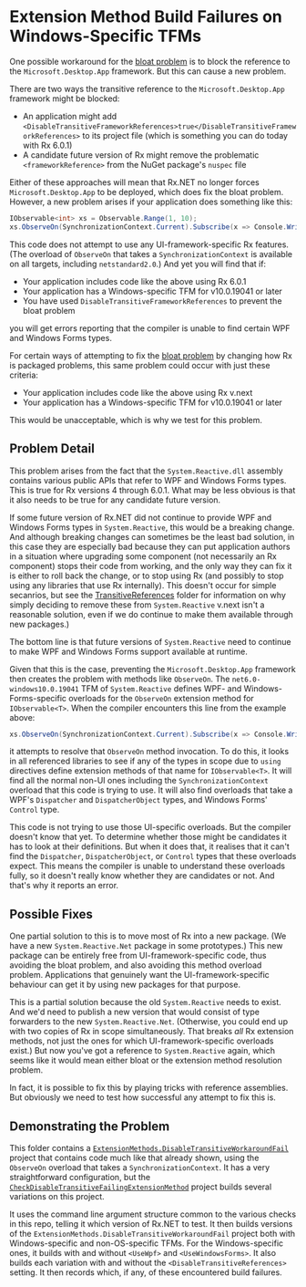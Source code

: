 # Extension Method Build Failures on Windows-Specific TFMs

One possible workaround for the [bloat problem](../Bloat/) is to block the reference to the `Microsoft.Desktop.App` framework. But this can cause a new problem.

There are two ways the transitive reference to the `Microsoft.Desktop.App` framework might be blocked:

* An application might add `<DisableTransitiveFrameworkReferences>true</DisableTransitiveFrameworkReferences>` to its project file (which is something you can do today with Rx 6.0.1)
* A candidate future version of Rx might remove the problematic `<frameworkReference>` from the NuGet package's `nuspec` file

Either of these approaches will mean that Rx.NET no longer forces `Microsoft.Desktop.App` to be deployed, which does fix the bloat problem. However, a new problem arises if your application does something like this:

```cs
IObservable<int> xs = Observable.Range(1, 10);
xs.ObserveOn(SynchronizationContext.Current).Subscribe(x => Console.WriteLine($"OnNext({x})"));
```

This code does not attempt to use any UI-framework-specific Rx features. (The overload of `ObserveOn` that takes a `SynchronizationContext` is available on all targets, including `netstandard2.0`.) And yet you will find that if:

* Your application includes code like the above using Rx 6.0.1
* Your application has a Windows-specific TFM for v10.0.19041 or later
* You have used `DisableTransitiveFrameworkReferences` to prevent the bloat problem

you will get errors reporting that the compiler is unable to find certain WPF and Windows Forms types.

For certain ways of attempting to fix the [bloat problem](../Bloat/) by changing how Rx is packaged problems, this same problem could occur with just these criteria:

* Your application includes code like the above using Rx v.next
* Your application has a Windows-specific TFM for v10.0.19041 or later

This would be unacceptable, which is why we test for this problem.


## Problem Detail

This problem arises from the fact that the `System.Reactive.dll` assembly contains various public APIs that refer to WPF and Windows Forms types. This is true for Rx versions 4 through 6.0.1. What may be less obvious is that it also needs to be true for any candidate future version.

If some future version of Rx.NET did not continue to provide WPF and Windows Forms types in `System.Reactive`, this would be a breaking change. And although breaking changes can sometimes be the least bad solution, in this case they are especially bad because they can put application authors in a situation where upgrading some component (not necessarily an Rx component) stops their code from working, and the only way they can fix it is either to roll back the change, or to stop using Rx (and possibly to stop using any libraries that use Rx internally). This doesn't occur for simple secanrios, but see the [TransitiveReferences](../TransitiveReferences/) folder for information on why simply deciding to remove these from `System.Reactive` v.next isn't a reasonable solution, even if we do continue to make them available through new packages.)

The bottom line is that future versions of `System.Reactive` need to continue to make WPF and Windows Forms support available at runtime.

Given that this is the case, preventing the `Microsoft.Desktop.App` framework then creates the problem with methods like `ObserveOn`. The `net6.0-windows10.0.19041` TFM of `System.Reactive` defines WPF- and Windows-Forms-specific overloads for the `ObserveOn` extension method for `IObservable<T>`. When the compiler encounters this line from the example above:

```cs
xs.ObserveOn(SynchronizationContext.Current).Subscribe(x => Console.WriteLine($"OnNext({x})"));
```

it attempts to resolve that `ObserveOn` method invocation. To do this, it looks in all referenced libraries to see if any of the types in scope due to `using` directives define extension methods of that name for `IObservable<T>`. It will find all the normal non-UI ones including the `SynchronizationContext` overload that this code is trying to use. It will also find overloads that take a WPF's `Dispatcher` and `DispatcherObject` types, and Windows Forms' `Control` type.

This code is not trying to use those UI-specific overloads. But the compiler doesn't know that yet. To determine whether those might be candidates it has to look at their definitions. But when it does that, it realises that it can't find the `Dispatcher`, `DispatcherObject`, or `Control` types that these overloads expect. This means the compiler is unable to understand these overloads fully, so it doesn't really know whether they are candidates or not. And that's why it reports an error.


## Possible Fixes

One partial solution to this is to move most of Rx into a new package. (We have a new `System.Reactive.Net` package in some prototypes.) This new package can be entirely free from UI-framework-specific code, thus avoiding the bloat problem, and also avoiding this method overload problem. Applications that genuinely want the UI-framework-specific behaviour can get it by using new packages for that purpose.

This is a partial solution because the old `System.Reactive` needs to exist. And we'd need to publish a new version that would consist of type forwarders to the new `System.Reactive.Net`. (Otherwise, you could end up with two copies of Rx in scope simultaneously. That breaks _all_ Rx extension methods, not just the ones for which UI-framework-specific overloads exist.) But now you've got a reference to `System.Reactive` again, which seems like it would mean either bloat or the extension method resolution problem.

In fact, it is possible to fix this by playing tricks with reference assemblies. But obviously we need to test how successful any attempt to fix this is.


## Demonstrating the Problem

This folder contains a [`ExtensionMethods.DisableTransitiveWorkaroundFail`](ExtensionMethods.DisableTransitiveWorkaroundFail/) project that contains code much like that already shown, using the `ObserveOn` overload that takes a `SynchronizationContext`. It has a very straightforward configuration, but the [`CheckDisableTransitiveFailingExtensionMethod`](CheckDisableTransitiveFailingExtensionMethod/) project builds several variations on this project.

 It uses the command line argument structure common to the various checks in this repo, telling it which version of Rx.NET to test. It then builds versions of the `ExtensionMethods.DisableTransitiveWorkaroundFail` project both with Windows-specific and non-OS-specific TFMs. For the Windows-specific ones, it builds with and without `<UseWpf>` and `<UseWindowsForms>`. It also builds each variation with and without the `<DisableTransitiveReferences>` setting. It then records which, if any, of these encountered build failures.